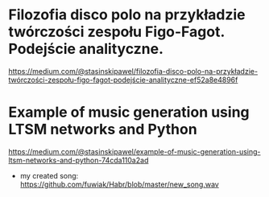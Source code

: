 
# Filozofia disco polo na przykładzie twórczości zespołu Figo-Fagot. Podejście analityczne.

https://medium.com/@stasinskipawel/filozofia-disco-polo-na-przykładzie-twórczości-zespołu-figo-fagot-podejście-analityczne-ef52a8e4896f

# Example of music generation using LTSM networks and Python
https://medium.com/@stasinskipawel/example-of-music-generation-using-ltsm-networks-and-python-74cda110a2ad

- my created song:
https://github.com/fuwiak/Habr/blob/master/new_song.wav
